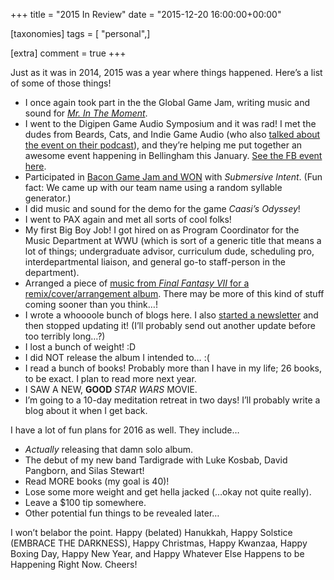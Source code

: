 +++
title = "2015 In Review"
date = "2015-12-20 16:00:00+00:00"

[taxonomies]
tags = [ "personal",]

[extra]
comment = true
+++
<p>Just as it was in 2014, 2015 was a year where things happened. Here’s a list of some of those things!</p>
<!-- more -->
<ul>
  <li>I once again took part in the the Global Game Jam, writing music and sound for <a href="http://globalgamejam.org/2015/games/mr-moment"><em>Mr. In The Moment</em></a>.</li>
  <li>I went to the Digipen Game Audio Symposium and it was rad! I met the dudes from Beards, Cats, and Indie Game Audio (who also <a href="http://indiegameaudio.podbean.com/e/beards-cats-and-indie-game-audio-ep-16/">talked about the event on their podcast</a>), and they’re helping me put together an awesome event happening in Bellingham this January. <a href="https://www.facebook.com/events/766337493493892/">See the FB event here</a>.</li>
  <li>Participated in <a href="https://bacongamejam.org/jams/bacongamejam-09/390/">Bacon Game Jam and WON</a> with <em>Submersive Intent</em>. (Fun fact: We came up with our team name using a random syllable generator.)</li>
  <li>I did music and sound for the demo for the game <em>Caasi’s Odyssey</em>!</li>
  <li>I went to PAX again and met all sorts of cool folks!</li>
  <li>My first Big Boy Job! I got hired on as Program Coordinator for the Music Department at WWU (which is sort of a generic title that means a lot of things; undergraduate advisor, curriculum dude, scheduling pro, interdepartmental liaison, and general go-to staff-person in the department).</li>
  <li>Arranged a piece of <a href="https://loudr.fm/release/materia-final-fantasy-vii-remixed/VxYsz">music from <em>Final Fantasy VII</em> for a remix/cover/arrangement album</a>. There may be more of this kind of stuff coming sooner than you think…!</li>
  <li>I wrote a whoooole bunch of blogs here. I also <a href="http://eepurl.com/brRREL">started a newsletter</a> and then stopped updating it! (I’ll probably send out another update before too terribly long…?)</li>
  <li>I lost a bunch of weight! :D</li>
  <li>I did NOT release the album I intended to… :(</li>
  <li>I read a bunch of books! Probably more than I have in my life; 26 books, to be exact. I plan to read more next year.</li>
  <li>I SAW A NEW, <strong>GOOD</strong> <em>STAR WARS</em> MOVIE.</li>
  <li>I’m going to a 10-day meditation retreat in two days! I’ll probably write a blog about it when I get back.</li>
</ul>

<p>I have a lot of fun plans for 2016 as well. They include…</p>

<ul>
  <li><em>Actually</em> releasing that damn solo album.</li>
  <li>The debut of my new band Tardigrade with Luke Kosbab, David Pangborn, and Silas Stewart!</li>
  <li>Read MORE books (my goal is 40)!</li>
  <li>Lose some more weight and get hella jacked (…okay not quite really).</li>
  <li>Leave a $100 tip somewhere.</li>
  <li>Other potential fun things to be revealed later…</li>
</ul>

<p>I won’t belabor the point. Happy (belated) Hanukkah, Happy Solstice (EMBRACE THE DARKNESS), Happy Christmas, Happy Kwanzaa, Happy Boxing Day, Happy New Year, and Happy Whatever Else Happens to be Happening Right Now. Cheers!</p>
